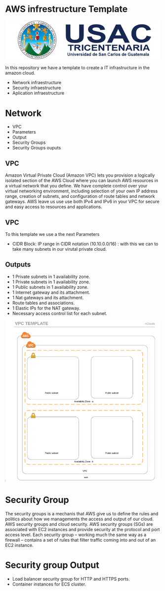 # AWS infrestructure Template

![Alt text](/images/usac.png?raw=true "Logo de usac")

In this repository we have a template to create a IT infrastructure in the amazon cloud. 
  - Network infraestructure
  - Security infraestructure 
  - Aplication infraestructure

# Network
  - VPC
  - Parameters
  - Output
  - Security Groups
  - Security Groups ouputs

## VPC
Amazon Virtual Private Cloud (Amazon VPC) lets you provision a logically isolated section of the AWS Cloud where you can launch AWS resources in a virtual network that you define. We have complete control over your virtual networking environment, including selection of your own IP address range, creation of subnets, and configuration of route tables and network gateways. 
AWS leave us use use both IPv4 and IPv6 in your VPC for secure and easy access to resources and applications.


## VPC 
To this template we use a the next Parameters   

- CIDR Block: IP range in CIDR notation (10.10.0.0/16) : with this we can to take many subnets in our virutal private cloud. 

## Outputs
  - 1 Private subnets in 1 availability zone.
  - 1 Private subnets in 1 availability zone.
  - 1 Public subnets in 1 availability zone.
  - 1 Internet gateway and its attachment.
  - 1 Nat gateways and its attachment.
  - Route tables and associations.
  - 1 Elastic IPs for the NAT gateway.
  - Necessary access control list for each subnet.

![Alt text](images/template.PNG?raw=true "VPC template")

# Security Group
The security groups is a mechanis that AWS give us to define the rules and politics about how we managements the access and output of our cloud. 
AWS security groups and cloud security. AWS security groups (SGs) are associated with EC2 instances and provide security at the protocol and port access level. Each security group – working much the same way as a firewall – contains a set of rules that filter traffic coming into and out of an EC2 instance.


# Security group Output
  - Load balancer security group for HTTP and HTTPS ports.
  - Container instances for ECS cluster.

